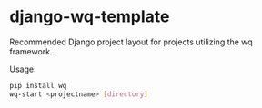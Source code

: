django-wq-template
==================

Recommended Django project layout for projects utilizing the wq framework.

Usage:

```sh
pip install wq
wq-start <projectname> [directory]
```
